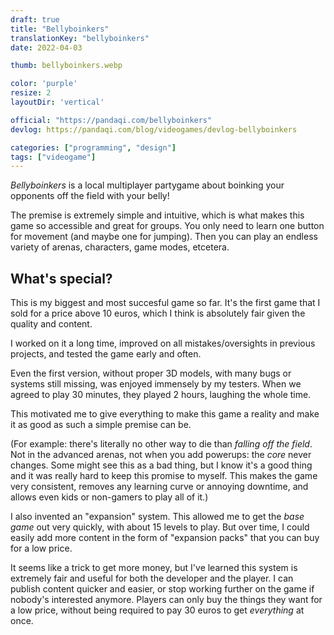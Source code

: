 ```yaml
---
draft: true
title: "Bellyboinkers"
translationKey: "bellyboinkers"
date: 2022-04-03

thumb: bellyboinkers.webp

color: 'purple'
resize: 2
layoutDir: 'vertical'

official: "https://pandaqi.com/bellyboinkers"
devlog: https://pandaqi.com/blog/videogames/devlog-bellyboinkers

categories: ["programming", "design"]
tags: ["videogame"]
---
```


_Bellyboinkers_ is a local multiplayer partygame about boinking your opponents off the field with your belly!

The premise is extremely simple and intuitive, which is what makes this game so accessible and great for groups. You only need to learn one button for movement (and maybe one for jumping). Then you can play an endless variety of arenas, characters, game modes, etcetera.

## What's special?

This is my biggest and most succesful game so far. It's the first game that I sold for a price above 10 euros, which I think is absolutely fair given the quality and content. 

I worked on it a long time, improved on all mistakes/oversights in previous projects, and tested the game early and often.

Even the first version, without proper 3D models, with many bugs or systems still missing, was enjoyed immensely by my testers. When we agreed to play 30 minutes, they played 2 hours, laughing the whole time.

This motivated me to give everything to make this game a reality and make it as good as such a simple premise can be.

(For example: there's literally no other way to die than _falling off the field_. Not in the advanced arenas, not when you add powerups: the _core_ never changes. Some might see this as a bad thing, but I know it's a good thing and it was really hard to keep this promise to myself. This makes the game very consistent, removes any learning curve or annoying downtime, and allows even kids or non-gamers to play all of it.)

I also invented an "expansion" system. This allowed me to get the _base game_ out very quickly, with about 15 levels to play. But over time, I could easily add more content in the form of "expansion packs" that you can buy for a low price.

It seems like a trick to get more money, but I've learned this system is extremely fair and useful for both the developer and the player. I can publish content quicker and easier, or stop working further on the game if nobody's interested anymore. Players can only buy the things they want for a low price, without being required to pay 30 euros to get _everything_ at once.